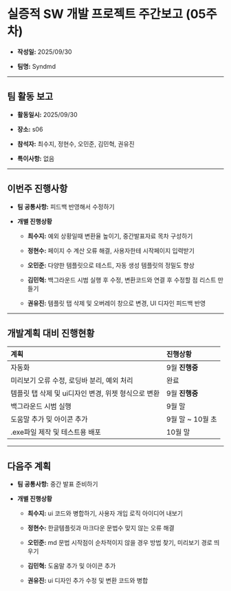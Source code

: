 # 실증적 SW 개발 프로젝트 주간보고 (05주차)
- **작성일:** 2025/09/30

- **팀명:** Syndmd

***

## 팀 활동 보고
- **활동일시:** 2025/09/30

- **장소:** s06

- **참석자:** 최수지, 정현수, 오민준, 김민혁, 권유진

- **특이사항:** 없음

***

## 이번주 진행사항
- **팀 공통사항:** 피드백 반영해서 수정하기

- **개별 진행상황**

  - **최수지:** 예외 상황일때 변환율 높이기, 중간발표자료 목차 구성하기

  - **정현수:** 페이지 수 계산 오류 해결, 사용자한테 시작페이지 입력받기

  - **오민준:** 다양한 템플릿으로 테스트, 자동 생성 템플릿의 정밀도 향상

  - **김민혁:** 백그라운드 시범 실행 후 수정, 변환코드와 연결 후 수정할 점 리스트 만들기

  - **권유진:** 템플릿 탭 삭제 및 오버레이 창으로 변경, UI 디자인 피드백 반영

***

## 개발계획 대비 진행현황
|계획|진행상황|
|:---|:---|
|자동화|9월 **진행중**|
|미리보기 오류 수정, 로딩바 분리, 예외 처리|완료|
|템플릿 탭 삭제 및 ui디자인 변경, 위젯 형식으로 변환|9월 **진행중**|
|백그라운드 시범 실행|9월 말|
|도움말 추가 밎 아이콘 추가|9월 말 ~ 10월 초|
|.exe파일 제작 및 테스트용 배포|10월 말|

***

## 다음주 계획
- **팀 공통사항:** 중간 발표 준비하기

- **개별 진행상황**

  - **최수지:** ui 코드와 병합하기, 사용자 개입 로직 아이디어 내보기

  - **정현수:** 한글템플릿과 마크다운 문법수 맞지 않는 오류 해결

  - **오민준:** md 문법 시작점이 순차적이지 않을 경우 방법 찾기, 미리보기 경로 띄우기

  - **김민혁:** 도움말 추가 및 아이콘 추가

  - **권유진:** ui 디자인 추가 수정 및 변환 코드와 병합
